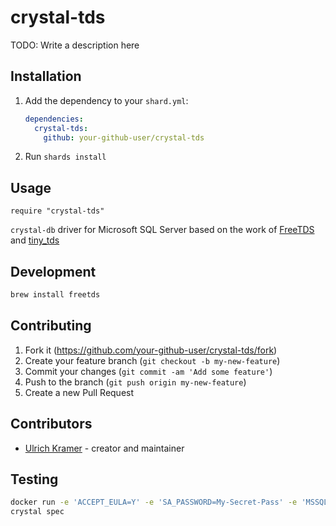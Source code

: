 # crystal-tds

TODO: Write a description here

## Installation

1. Add the dependency to your `shard.yml`:

   ```yaml
   dependencies:
     crystal-tds:
       github: your-github-user/crystal-tds
   ```

2. Run `shards install`

## Usage

```crystal
require "crystal-tds"
```

`crystal-db` driver for Microsoft SQL Server based on the work of [FreeTDS](https://www.freetds.org/) and [tiny_tds](https://github.com/rails-sqlserver/tiny_tds)

## Development

```bash
brew install freetds
```


## Contributing

1. Fork it (<https://github.com/your-github-user/crystal-tds/fork>)
2. Create your feature branch (`git checkout -b my-new-feature`)
3. Commit your changes (`git commit -am 'Add some feature'`)
4. Push to the branch (`git push origin my-new-feature`)
5. Create a new Pull Request

## Contributors

- [Ulrich Kramer](https://github.com/wonderix) - creator and maintainer


## Testing

```bash
docker run -e 'ACCEPT_EULA=Y' -e 'SA_PASSWORD=My-Secret-Pass' -e 'MSSQL_PID=Express' -p 1433:1433 -d mcr.microsoft.com/mssql/server
crystal spec
```